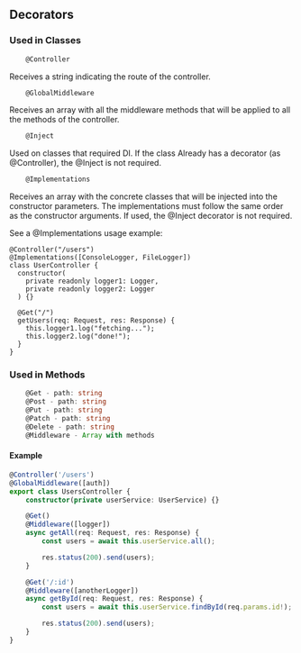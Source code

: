 ## Decorators

### Used in Classes

```typescript
    @Controller
```

Receives a string indicating the route of the controller.

```typescript
    @GlobalMiddleware
```

Receives an array with all the middleware methods that will be applied to all the methods of the controller.

```typescript
    @Inject
```

Used on classes that required DI. If the class Already has a decorator (as @Controller), the @Inject is not required.

```typescript
    @Implementations
```

Receives an array with the concrete classes that will be injected into the constructor parameters.
The implementations must follow the same order as the constructor arguments.
If used, the @Inject decorator is not required.

See a @Implementations usage example:

```
@Controller("/users")
@Implementations([ConsoleLogger, FileLogger])
class UserController {
  constructor(
    private readonly logger1: Logger,
    private readonly logger2: Logger
  ) {}

  @Get("/")
  getUsers(req: Request, res: Response) {
    this.logger1.log("fetching...");
    this.logger2.log("done!");
  }
}
```

### Used in Methods

```typescript
    @Get - path: string
    @Post - path: string
    @Put - path: string
    @Patch - path: string
    @Delete - path: string
    @Middleware - Array with methods
```

#### Example

```typescript
@Controller('/users')
@GlobalMiddleware([auth])
export class UsersController {
    constructor(private userService: UserService) {}

    @Get()
    @Middleware([logger])
    async getAll(req: Request, res: Response) {
        const users = await this.userService.all();

        res.status(200).send(users);
    }

    @Get('/:id')
    @Middleware([anotherLogger])
    async getById(req: Request, res: Response) {
        const users = await this.userService.findById(req.params.id!);

        res.status(200).send(users);
    }
}
```
